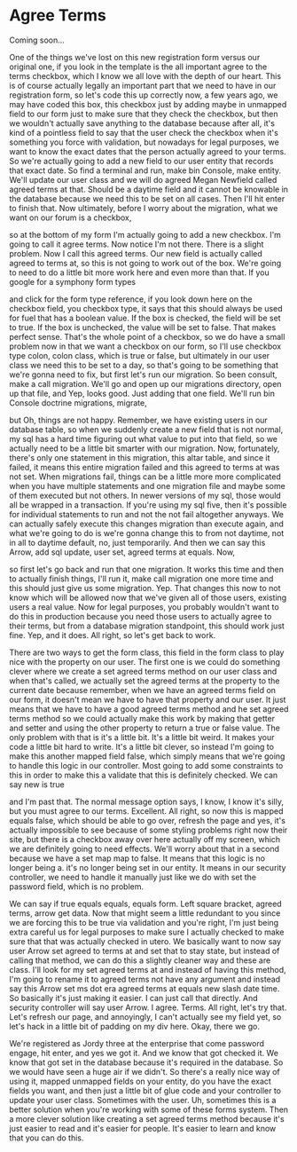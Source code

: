 # Agree Terms

Coming soon...

One of the things we've lost on this new registration form versus our original one, if you look in the template is the all important agree to the terms checkbox, which I know we all love with the depth of our heart. This is of course actually legally an important part that we need to have in our registration form, so let's code this up correctly now, a few years ago, we may have coded this box, this checkbox just by adding maybe in unmapped field to our form just to make sure that they check the checkbox, but then we wouldn't actually save anything to the database because after all, it's kind of a pointless field to say that the user check the checkbox when it's something you force with validation, but nowadays for legal purposes, we want to know the exact dates that the person actually agreed to your terms. So we're actually going to add a new field to our user entity that records that exact date. So find a terminal and run, make bin Console, make entity. We'll update our user class and we will do agreed Megan Newfield called agreed terms at that. Should be a daytime field and it cannot be knowable in the database because we need this to be set on all cases. Then I'll hit enter to finish that. Now ultimately, before I worry about the migration, what we want on our forum is a checkbox, 

so at the bottom of my form I'm actually going to add a new checkbox. I'm going to call it agree terms. Now notice I'm not there. There is a slight problem. Now I call this agreed terms. Our new field is actually called agreed to terms at, so this is not going to work out of the box. We're going to need to do a little bit more work here and even more than that. If you google for a symphony form types 

and click for the form type reference, if you look down here on the checkbox field, you checkbox type, it says that this should always be used for fuel that has a boolean value. If the box is checked, the field will be set to true. If the box is unchecked, the value will be set to false. That makes perfect sense. That's the whole point of a checkbox, so we do have a small problem now in that we want a checkbox on our form, so I'll use checkbox type colon, colon class, which is true or false, but ultimately in our user class we need this to be set to a day, so that's going to be something that we're gonna need to fix, but first let's run our migration. So been consult, make a call migration. We'll go and open up our migrations directory, open up that file, and Yep, looks good. Just adding that one field. We'll run bin Console doctrine migrations, migrate, 

but Oh, things are not happy. Remember, we have existing users in our database table, so when we suddenly create a new field that is not normal, my sql has a hard time figuring out what value to put into that field, so we actually need to be a little bit smarter with our migration. Now, fortunately, there's only one statement in this migration, this altar table, and since it failed, it means this entire migration failed and this agreed to terms at was not set. When migrations fail, things can be a little more more complicated when you have multiple statements and one migration file and maybe some of them executed but not others. In newer versions of my sql, those would all be wrapped in a transaction. If you're using my sql five, then it's possible for individual statements to run and not the not fail altogether anyways. We can actually safely execute this changes migration than execute again, and what we're going to do is we're gonna change this to from not daytime, not in all to daytime default, no, just temporarily. And then we can say this Arrow, add sql update, user set, agreed terms at equals. Now, 

so first let's go back and run that one migration. It works this time and then to actually finish things, I'll run it, make call migration one more time and this should just give us some migration. Yep. That changes this now to not know which will be allowed now that we've given all of those users, existing users a real value. Now for legal purposes, you probably wouldn't want to do this in production because you need those users to actually agree to their terms, but from a database migration standpoint, this should work just fine. Yep, and it does. All right, so let's get back to work. 

There are two ways to get the form class, this field in the form class to play nice with the property on our user. The first one is we could do something clever where we create a set agreed terms method on our user class and when that's called, we actually set the agreed terms at the property to the current date because remember, when we have an agreed terms field on our form, it doesn't mean we have to have that property and our user. It just means that we have to have a good agreed terms method and he set agreed terms method so we could actually make this work by making that getter and setter and using the other property to return a true or false value. The only problem with that is it's a little bit. It's a little bit weird. It makes your code a little bit hard to write. It's a little bit clever, so instead I'm going to make this another mapped field false, which simply means that we're going to handle this logic in our controller. Most going to add some constraints to this in order to make this a validate that this is definitely checked. We can say new is true 

and I'm past that. The normal message option says, I know, I know it's silly, but you must agree to our terms. Excellent. All right, so now this is mapped equals false, which should be able to go over, refresh the page and yes, it's actually impossible to see because of some styling problems right now their site, but there is a checkbox away over here actually off my screen, which we are definitely going to need effects. We'll worry about that in a second because we have a set map map to false. It means that this logic is no longer being a. it's no longer being set in our entity. It means in our security controller, we need to handle it manually just like we do with set the password field, which is no problem. 

We can say if true equals equals, equals form. Left square bracket, agreed terms, arrow get data. Now that might seem a little redundant to you since we are forcing this to be true via validation and you're right, I'm just being extra careful us for legal purposes to make sure I actually checked to make sure that that was actually checked in utero. We basically want to now say user Arrow set agreed to terms at and set that to stay state, but instead of calling that method, we can do this a slightly cleaner way and these are class. I'll look for my set agreed terms at and instead of having this method, I'm going to rename it to agreed terms not have any argument and instead say this Arrow set ms dot era agreed terms at equals new slash date time. So basically it's just making it easier. I can just call that directly. And security controller will say user Arrow. I agree. Terms. All right, let's try that. Let's refresh our page, and annoyingly, I can't actually see my field yet, so let's hack in a little bit of padding on my div here. Okay, there we go. 

We're registered as Jordy three at the enterprise that come password engage, hit enter, and yes we got it. And we know that got checked it. We know that got set in the database because it's required in the database. So we would have seen a huge air if we didn't. So there's a really nice way of using it, mapped unmapped fields on your entity, do you have the exact fields you want, and then just a little bit of glue code and your controller to update your user class. Sometimes with the user. Uh, sometimes this is a better solution when you're working with some of these forms system. Then a more clever solution like creating a set agreed terms method because it's just easier to read and it's easier for people. It's easier to learn and know that you can do this.